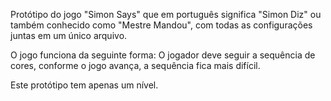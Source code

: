 Protótipo do jogo "Simon Says" que em português significa "Simon Diz" ou também conhecido como "Mestre Mandou", com todas as configurações juntas em um único arquivo.

O jogo funciona da seguinte forma: O jogador deve seguir a sequência de cores, conforme o jogo avança, a sequência fica mais difícil.

Este protótipo tem apenas um nível.